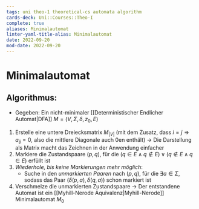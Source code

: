 ```yaml
---
tags: uni theo-1 theoretical-cs automata algorithm
cards-deck: Uni::Courses::Theo-I
complete: true
aliases: Minimalautomat
linter-yaml-title-alias: Minimalautomat
date: 2022-09-20
mod-date: 2022-09-20
---
```


# Minimalautomat

## Algorithmus:
- Gegeben: Ein nicht-minimaler [[Deterministischer Endlicher Automat|DFA]] $M=(V,\Sigma,\delta,z_0,E)$
1. Erstelle eine untere Dreiecksmatrix $M_{|V|}$ (mit dem Zusatz, dass $i=j\Rightarrow a_{ij}=0$, also die mittlere Diagonale auch 0en enthält)
	-> Die Darstellung als Matrix macht das Zeichnen in der Anwendung einfacher
2. Markiere die Zustandspaare $(p,q),$ für die $(q\in E\wedge q\notin E)\vee(q\notin E\wedge q\in E)$ erfüllt ist
3. *Wiederhole, bis keine Markierungen mehr möglich*:
	- Suche in den *unmarkierten Paaren* nach $(p,q),$ für die $\exists a\in\Sigma,$ sodass das Paar $(\delta(p,a),\delta(q,a))$ schon markiert ist
4. Verschmelze die unmarkierten Zustandspaare
	 -> Der entstandene Automat ist ein [[Myhill-Nerode Äquivalenz|Myhill-Nerode]] Minimalautomat $M_0$
